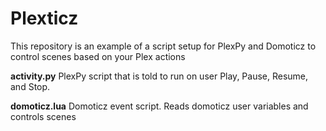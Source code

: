 # Plexticz
This repository is an example of a script setup for PlexPy and Domoticz to control scenes based on your Plex actions

__activity.py__ PlexPy script that is told to run on user Play, Pause, Resume, and Stop.

__domoticz.lua__ Domoticz event script. Reads domoticz user variables and controls scenes
